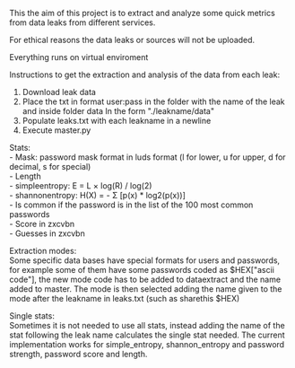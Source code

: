 This the aim of this project is to extract and analyze some quick metrics from data leaks from different services.<br/>

For ethical reasons the data leaks or sources will not be uploaded.<br/>

Everything runs on virtual enviroment<br/>

Instructions to get the extraction and analysis of the data from each leak:<br/>

1. Download leak data
2. Place the txt in format user:pass in the folder with the name of the leak and inside folder data
    In the form "./leakname/data"
3. Populate leaks.txt with each leakname in a newline
4. Execute master.py

Stats:<br/>
    - Mask: password mask format in luds format (l for lower, u for upper, d for decimal, s for special)<br/>
    - Length<br/>
    - simpleentropy: E = L × log(R) / log(2)<br/>
    - shannonentropy: H(X) = - Σ [p(x) * log2(p(x))] <br/>
    - Is common if the password is in the list of the 100 most common passwords<br/>
    - Score in zxcvbn<br/>
    - Guesses in zxcvbn<br/>

Extraction modes:<br/>
    Some specific data bases have special formats for users and passwords, for example some of them have some passwords coded as $HEX["ascii code"], the new mode code has to be added to dataextract and the name added to master. The mode is then selected adding the name given to the mode after the leakname in leaks.txt (such as sharethis $HEX) <br/>

Single stats:<br/>
    Sometimes it is not needed to use all stats, instead adding the name of the stat following the leak name calculates the single stat needed. The current implementation works for simple_entropy, shannon_entropy and password strength, password score and length.
